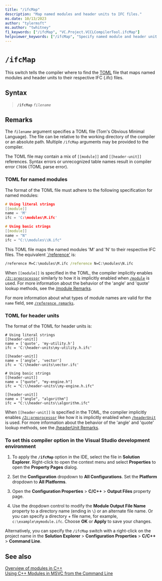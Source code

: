 ```yaml
---
title: "/ifcMap"
description: "Map named modules and header units to IFC files."
ms.date: 10/13/2023
author: "tylermsft"
ms.author: "twhitney"
f1_keywords: ["/ifcMap", "VC.Project.VCCLCompilerTool.ifcMap"]
helpviewer_keywords: ["/ifcMap", "Specify named module and header unit mappings to IFC files."]
---
```

# `/ifcMap`

This switch tells the compiler where to find the [TOML](https://toml.io/en/) file that maps named modules and header units to their respective IFC (.ifc) files.

## Syntax

> **`/ifcMap`** *`filename`*

## Remarks

The *`filename`* argument specifies a TOML file (Tom's Obvious Minimal Language). The file can be relative to the working directory of the compiler or an absolute path.
Multiple `/ifcMap` arguments may be provided to the compiler.

The TOML file may contain a mix of `[[module]]` and `[[header-unit]]` references. Syntax errors or unrecognized table names result in compiler error `C7696` (TOML parse error).

### TOML for named modules

The format of the TOML file must adhere to the following specification for named modules:

```cpp
# Using literal strings
[[module]]
name = 'M'
ifc = 'C:\modules\M.ifc'

# Using basic strings
[[module]]
name = "N"
ifc = "C:\\modules\\N.ifc"
```

This TOML file maps the named modules 'M' and 'N' to their respective IFC files. The equivalent [`/reference'](module-reference.md) is:

```cmd
/reference M=C:\modules\M.ifc /reference N=C:\modules\N.ifc
```

When `[[module]]` is specified in the TOML, the compiler implicitly enables [`/Zc:preprocessor`](zc-preprocessor.md) similarly to how it is implicitly enabled when [`/module`](module.md) is used. For more information about the behavior of the 'angle' and 'quote' lookup methods, see the [/module Remarks](module.md#remarks).

For more information about what types of module names are valid for the `name` field, see [`/reference remarks`](module-reference.md#remarks).

### TOML for header units

The format of the TOML for header units is:

```
# Using literal strings
[[header-unit]]
name = ['quote', 'my-utility.h']
ifc = 'C:\header-units\my-utility.h.ifc'

[[header-unit]]
name = ['angle', 'vector']
ifc = 'C:\header-units\vector.ifc'

# Using basic strings
[[header-unit]]
name = ["quote", "my-engine.h"]
ifc = "C:\\header-units\\my-engine.h.ifc"

[[header-unit]]
name = ["angle", "algorithm"]
ifc = "C:\\header-units\\algorithm.ifc"
```

When `[[header-unit]]` is specified in the TOML, the compiler implicitly enables [`/Zc:preprocessor`](zc-preprocessor.md) like how it is implicitly enabled when [`/headerUnit`](headerunit.md) is used. For more information about the behavior of the 'angle' and 'quote' lookup methods, see the [/headerUnit Remarks](headerunit.md#remarks).

### To set this compiler option in the Visual Studio development environment

1. To apply the **`/ifcMap`** option in the IDE, select the file in **Solution Explorer**. Right-click to open the context menu and select **Properties** to open the **Property Pages** dialog.

1. Set the **Configuration** dropdown to **All Configurations**. Set the **Platform** dropdown to **All Platforms**.

1. Open the **Configuration Properties** > **C/C++** > **Output Files** property page.

1. Use the dropdown control to modify the **Module Output File Name** property to a directory name (ending in `\`) or an alternate file name. Or you can specify a directory + file name, for example, `c:\example\mymodule.ifc`. Choose **OK** or **Apply** to save your changes.

Alternatively, you can specify the `/ifcMap` switch with a right-click on the project name in the **Solution Explorer** > **Configuration Properties** > **C/C++** > **Command Line**.

## See also

[Overview of modules in C++](../../cpp/modules-cpp.md)\
[Using C++ Modules in MSVC from the Command Line](https://devblogs.microsoft.com/cppblog/using-cpp-modules-in-msvc-from-the-command-line-part-1/)